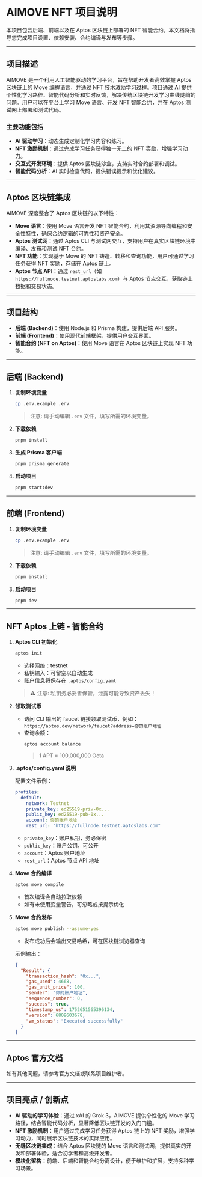 # AIMOVE NFT 项目说明

本项目包含后端、前端以及在 Aptos 区块链上部署的 NFT 智能合约。本文档将指导您完成项目设置、依赖安装、合约编译与发布等步骤。

---

## 项目描述

AIMOVE 是一个利用人工智能驱动的学习平台，旨在帮助开发者高效掌握 Aptos 区块链上的 Move 编程语言，并通过 NFT 技术激励学习过程。项目通过 AI 提供个性化学习路径、智能代码分析和实时反馈，解决传统区块链开发学习曲线陡峭的问题。用户可以在平台上学习 Move 语言、开发 NFT 智能合约，并在 Aptos 测试网上部署和测试代码。

### 主要功能包括

- **AI 驱动学习**：动态生成定制化学习内容和练习。
- **NFT 激励机制**：通过完成学习任务获得独一无二的 NFT 奖励，增强学习动力。
- **交互式开发环境**：提供 Aptos 区块链沙盒，支持实时合约部署和调试。
- **智能代码分析**：AI 实时检查代码，提供错误提示和优化建议。

---


## Aptos 区块链集成

AIMOVE 深度整合了 Aptos 区块链的以下特性：
- **Move 语言**：使用 Move 语言开发 NFT 智能合约，利用其资源导向编程和安全性特性，确保合约逻辑的可靠性和资产安全。
- **Aptos 测试网**：通过 Aptos CLI 与测试网交互，支持用户在真实区块链环境中编译、发布和测试 NFT 合约。
- **NFT 功能**：实现基于 Move 的 NFT 铸造、转移和查询功能，用户可通过学习任务获得 NFT 奖励，存储在 Aptos 链上。
- **Aptos 节点 API**：通过 `rest_url`（如 `https://fullnode.testnet.aptoslabs.com`）与 Aptos 节点交互，获取链上数据和交易状态。

---

## 项目结构

- **后端 (Backend)**：使用 Node.js 和 Prisma 构建，提供后端 API 服务。
- **前端 (Frontend)**：使用现代前端框架，提供用户交互界面。
- **智能合约 (NFT on Aptos)**：使用 Move 语言在 Aptos 区块链上实现 NFT 功能。

---

## 后端 (Backend)

1. **复制环境变量**
   ```bash
   cp .env.example .env
   ```
   > 注意: 请手动编辑 `.env` 文件，填写所需的环境变量。

2. **下载依赖**
   ```bash
   pnpm install
   ```

3. **生成 Prisma 客户端**
   ```bash
   pnpm prisma generate
   ```

4. **启动项目**
   ```bash
   pnpm start:dev
   ```

---

## 前端 (Frontend)

1. **复制环境变量**
   ```bash
   cp .env.example .env
   ```
   > 注意: 请手动编辑 `.env` 文件，填写所需的环境变量。

2. **下载依赖**
   ```bash
   pnpm install
   ```

3. **启动项目**
   ```bash
   pnpm dev
   ```

---

## NFT Aptos 上链 - 智能合约

1. **Aptos CLI 初始化**
   ```bash
   aptos init
   ```
   - 选择网络：testnet
   - 私钥输入：可留空以自动生成
   - 账户信息将保存在 `.aptos/config.yaml`

   > ⚠️ 注意: 私钥务必妥善保管，泄露可能导致资产丢失！

2. **领取测试币**
   - 访问 CLI 输出的 faucet 链接领取测试币，例如：  
     `https://aptos.dev/network/faucet?address=你的账户地址`
   - 查询余额：
     ```bash
     aptos account balance
     ```
     > 1 APT = 100,000,000 Octa

3. **.aptos/config.yaml 说明**

   配置文件示例：

   ```yaml
   profiles:
     default:
       network: Testnet
       private_key: ed25519-priv-0x...
       public_key: ed25519-pub-0x...
       account: 你的账户地址
       rest_url: "https://fullnode.testnet.aptoslabs.com"
   ```

   - `private_key`：账户私钥，务必保密
   - `public_key`：账户公钥，可公开
   - `account`：Aptos 账户地址
   - `rest_url`：Aptos 节点 API 地址

4. **Move 合约编译**
   ```bash
   aptos move compile
   ```
   - 首次编译会自动拉取依赖
   - 如有未使用变量警告，可忽略或按提示优化

5. **Move 合约发布**
   ```bash
   aptos move publish --assume-yes
   ```
   - 发布成功后会输出交易哈希，可在区块链浏览器查询

   示例输出：

   ```json
   {
     "Result": {
       "transaction_hash": "0x...",
       "gas_used": 4668,
       "gas_unit_price": 100,
       "sender": "你的账户地址",
       "sequence_number": 0,
       "success": true,
       "timestamp_us": 1752651565396134,
       "version": 6809603678,
       "vm_status": "Executed successfully"
     }
   }
   ```

---

## Aptos 官方文档

如有其他问题，请参考官方文档或联系项目维护者。

---

## 项目亮点 / 创新点

- **AI 驱动的学习体验**：通过 xAI 的 Grok 3，AIMOVE 提供个性化的 Move 学习路径，结合智能代码分析，显著降低区块链开发的入门门槛。
- **NFT 激励机制**：用户通过完成学习任务获得 Aptos 链上的 NFT 奖励，增强学习动力，同时展示区块链技术的实际应用。
- **无缝区块链集成**：结合 Aptos 区块链的 Move 语言和测试网，提供真实的开发和部署体验，适合初学者和高级开发者。
- **模块化架构**：前端、后端和智能合约分离设计，便于维护和扩展，支持多种学习场景。